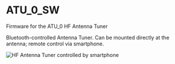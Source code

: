 # ATU_0_SW
Firmware for the ATU_0 HF Antenna Tuner

Bluetooth-controlled Antenna Tuner.
Can be mounted directly at the antenna; remote control via smartphone.

![HF Antenna Tuner controlled by smartphone](https://github.com/papamidas/ATU_0_SW/blob/master/DSC_1715.JPG)
